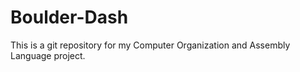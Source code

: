 # Boulder-Dash

This is a git repository for my Computer Organization and Assembly Language project.
